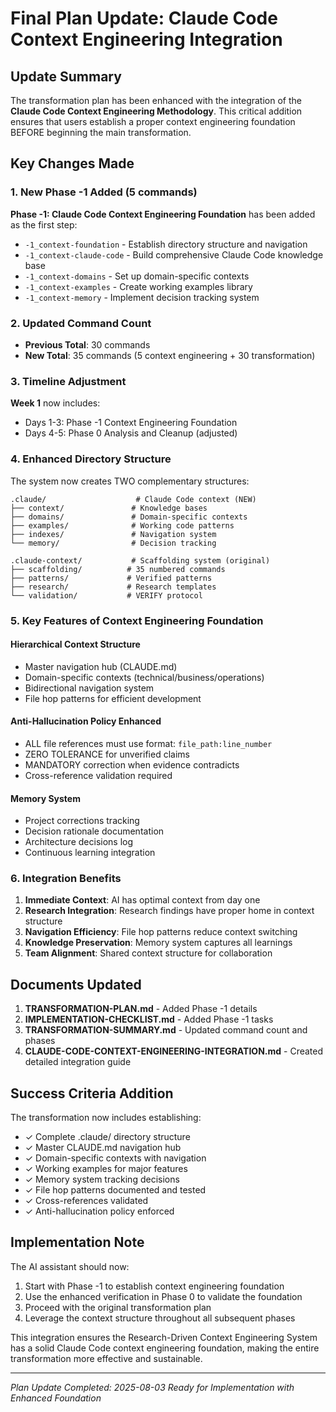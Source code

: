 # Final Plan Update: Claude Code Context Engineering Integration

## Update Summary

The transformation plan has been enhanced with the integration of the **Claude Code Context Engineering Methodology**. This critical addition ensures that users establish a proper context engineering foundation BEFORE beginning the main transformation.

## Key Changes Made

### 1. New Phase -1 Added (5 commands)
**Phase -1: Claude Code Context Engineering Foundation** has been added as the first step:
- `-1_context-foundation` - Establish directory structure and navigation
- `-1_context-claude-code` - Build comprehensive Claude Code knowledge base
- `-1_context-domains` - Set up domain-specific contexts
- `-1_context-examples` - Create working examples library
- `-1_context-memory` - Implement decision tracking system

### 2. Updated Command Count
- **Previous Total**: 30 commands
- **New Total**: 35 commands (5 context engineering + 30 transformation)

### 3. Timeline Adjustment
**Week 1** now includes:
- Days 1-3: Phase -1 Context Engineering Foundation
- Days 4-5: Phase 0 Analysis and Cleanup (adjusted)

### 4. Enhanced Directory Structure
The system now creates TWO complementary structures:
```
.claude/                    # Claude Code context (NEW)
├── context/               # Knowledge bases
├── domains/               # Domain-specific contexts
├── examples/              # Working code patterns
├── indexes/               # Navigation system
└── memory/                # Decision tracking

.claude-context/           # Scaffolding system (original)
├── scaffolding/          # 35 numbered commands
├── patterns/             # Verified patterns
├── research/             # Research templates
└── validation/           # VERIFY protocol
```

### 5. Key Features of Context Engineering Foundation

#### Hierarchical Context Structure
- Master navigation hub (CLAUDE.md)
- Domain-specific contexts (technical/business/operations)
- Bidirectional navigation system
- File hop patterns for efficient development

#### Anti-Hallucination Policy Enhanced
- ALL file references must use format: `file_path:line_number`
- ZERO TOLERANCE for unverified claims
- MANDATORY correction when evidence contradicts
- Cross-reference validation required

#### Memory System
- Project corrections tracking
- Decision rationale documentation
- Architecture decisions log
- Continuous learning integration

### 6. Integration Benefits

1. **Immediate Context**: AI has optimal context from day one
2. **Research Integration**: Research findings have proper home in context structure
3. **Navigation Efficiency**: File hop patterns reduce context switching
4. **Knowledge Preservation**: Memory system captures all learnings
5. **Team Alignment**: Shared context structure for collaboration

## Documents Updated

1. **TRANSFORMATION-PLAN.md** - Added Phase -1 details
2. **IMPLEMENTATION-CHECKLIST.md** - Added Phase -1 tasks
3. **TRANSFORMATION-SUMMARY.md** - Updated command count and phases
4. **CLAUDE-CODE-CONTEXT-ENGINEERING-INTEGRATION.md** - Created detailed integration guide

## Success Criteria Addition

The transformation now includes establishing:
- ✓ Complete .claude/ directory structure
- ✓ Master CLAUDE.md navigation hub
- ✓ Domain-specific contexts with navigation
- ✓ Working examples for major features
- ✓ Memory system tracking decisions
- ✓ File hop patterns documented and tested
- ✓ Cross-references validated
- ✓ Anti-hallucination policy enforced

## Implementation Note

The AI assistant should now:
1. Start with Phase -1 to establish context engineering foundation
2. Use the enhanced verification in Phase 0 to validate the foundation
3. Proceed with the original transformation plan
4. Leverage the context structure throughout all subsequent phases

This integration ensures the Research-Driven Context Engineering System has a solid Claude Code context engineering foundation, making the entire transformation more effective and sustainable.

---

*Plan Update Completed: 2025-08-03*
*Ready for Implementation with Enhanced Foundation*